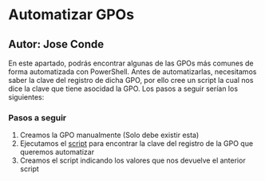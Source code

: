 # Automatizar GPOs
## Autor: Jose Conde 

En este apartado, podrás encontrar algunas de las GPOs más comunes de forma automatizada con PowerShell. Antes de automatizarlas, necesitamos saber la clave del registro de dicha GPO, por ello cree un script la cual nos dice la clave que tiene asocidad la GPO. Los pasos a seguir serían los siguientes:

### Pasos a seguir

1. Creamos la GPO manualmente (Solo debe existir esta)
2. Ejecutamos el [script](https://github.com/conde26/PowerShell-Scripts/blob/main/Active%20Directory/GPOs/Clave%20registro/Clave_Registro_GPO.ps1) para encontrar la clave del registro de la GPO que queremos automatizar
3. Creamos el script indicando los valores que nos devuelve el anterior script


